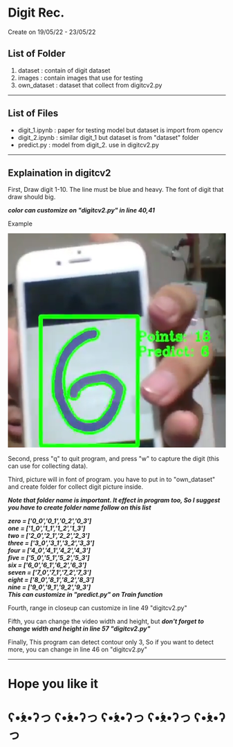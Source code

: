 # Digit Rec.

<p> Create on 19/05/22 - 23/05/22

<h2>List of Folder</h2>
<ol>
<li>dataset : contain of digit dataset</li>
<li>images : contain images that use for testing</li>
<li>own_dataset : dataset that collect from digitcv2.py </li>
</ol>

-----
<h2>List of Files</h2>
<ul>
<li>digit_1.ipynb : paper for testing model but dataset is import from opencv</li>
<li>digit_2.ipynb : similar digit_1 but dataset is from "dataset" folder</li>
<li> predict.py : model from digit_2. use in digitcv2.py</li>
</ul>

---
<h2>Explaination in digitcv2</h2>

<p>First, Draw digit 1-10. The line must be blue and heavy. The font of digit that draw should big.

***color can customize on "digitcv2.py" in line 40,41***

<p style=" font-weight: 400;"> Example</p>

![readme](https://github.com/chatchaijunpatch/IntroductionMachinelearning/blob/master/Project/Digit%20Recognize/images/readme.png?raw=true)

Second, press "q" to quit program, and press "w" to capture the digit (this can use for collecting data).

Third, picture will in font of program. you have to put in to "own_dataset" and create folder for collect digit picture inside.

***Note that folder name is important. It effect in program too, So I suggest you have to create folder name follow on this list***

***zero = ['0_0','0_1','0_2','0_3']</br>
    one = ['1_0','1_1','1_2','1_3']</br>
    two = ['2_0','2_1','2_2','2_3']</br>
    three = ['3_0','3_1','3_2','3_3']</br>
    four = ['4_0','4_1','4_2','4_3']</br>
    five = ['5_0','5_1','5_2','5_3']</br>
    six = ['6_0','6_1','6_2','6_3']</br>
    seven = ['7_0','7_1','7_2','7_3']</br>
    eight = ['8_0','8_1','8_2','8_3']</br>
    nine = ['9_0','9_1','9_2','9_3']</br>
This can customize in "predict.py" on Train function***

Fourth, range in closeup can customize in line 49 "digitcv2.py"

Fifth, you can change the video width and height, but
***don't forget to change width and height in line 57 "digitcv2.py"***

Finally, This program can detect contour only 3, So if you want to detect more, you can change in line 46 on "digitcv2.py"

----
# Hope you like it
# ʕ•́ᴥ•̀ʔっ ʕ•́ᴥ•̀ʔっ ʕ•́ᴥ•̀ʔっ ʕ•́ᴥ•̀ʔっ ʕ•́ᴥ•̀ʔっ